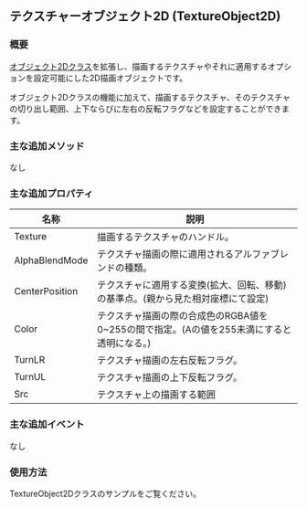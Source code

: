 ﻿## テクスチャーオブジェクト2D (TextureObject2D)

### 概要

[オブジェクト2Dクラス](./Object2D.md)を拡張し、描画するテクスチャやそれに適用するオプションを設定可能にした2D描画オブジェクトです。

オブジェクト2Dクラスの機能に加えて、描画するテクスチャ、そのテクスチャの切り出し範囲、上下ならびに左右の反転フラグなどを設定することができます。

### 主な追加メソッド

なし

### 主な追加プロパティ

| 名称 | 説明 |
|---|---|
| Texture | 描画するテクスチャのハンドル。 |
| AlphaBlendMode | テクスチャ描画の際に適用されるアルファブレンドの種類。 |
| CenterPosition | テクスチャに適用する変換(拡大、回転、移動)の基準点。(親から見た相対座標にて設定) |
| Color | テクスチャ描画の際の合成色のRGBA値を0~255の間で指定。(Aの値を255未満にすると透明になる。)|
| TurnLR | テクスチャ描画の左右反転フラグ。 |
| TurnUL | テクスチャ描画の上下反転フラグ。 |
| Src | テクスチャ上の描画する範囲 |

### 主な追加イベント

なし

### 使用方法

TextureObject2Dクラスのサンプルをご覧ください。
